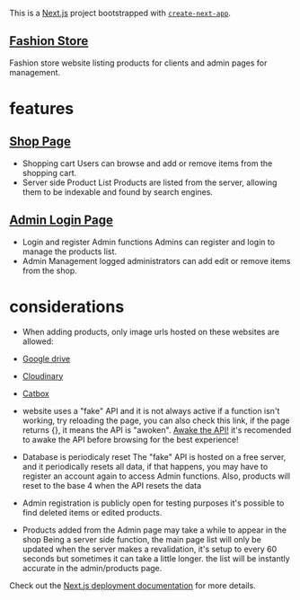 This is a [Next.js](https://nextjs.org/) project bootstrapped with [`create-next-app`](https://github.com/vercel/next.js/tree/canary/packages/create-next-app).

## [Fashion Store](fashion-store-nine-ebon.vercel.app/)

Fashion store website listing products for clients and admin pages for management.

# features

## [Shop Page](fashion-store-nine-ebon.vercel.app/)
* Shopping cart
  Users can browse and add or remove items from the shopping cart.
* Server side Product List
  Products are listed from the server, allowing them to be indexable and found by search engines.
  
## [Admin Login Page](fashion-store-nine-ebon.vercel.app/login)
* Login and register Admin functions
  Admins can register and login to manage the products list.
* Admin Management
  logged administrators can add edit or remove items from the shop.

# considerations

* When adding products, only image urls hosted on these websites are allowed:
* [Google drive](https://drive.google.com)
* [Cloudinary](https://cloudinary.com)
* [Catbox](https://catbox.moe/)

* website uses a "fake" API and it is not always active
  if a function isn't working, try reloading the page, you can also check this link, if the page returns {}, it means the API is "awoken".
  [Awake the API!](https://fashion-store-api-svnoliveira.onrender.com/)
  it's recomended to awake the API before browsing for the best experience!

* Database is periodicaly reset
  The "fake" API is hosted on a free server, and it periodically resets all data, if that happens, you may have to register an account again to access Admin functions. Also, products will reset to the base 4 when the API resets the data
  
* Admin registration is publicly open for testing purposes
  it's possible to find deleted items or edited products.

* Products added from the Admin page may take a while to appear in the shop
  Being a server side function, the main page list will only be updated when the server makes a revalidation, it's setup to every 60 seconds but sometimes it can take a little longer.
  the list will be instantly accurate in the admin/products page.

Check out the [Next.js deployment documentation](https://nextjs.org/docs/deployment) for more details.
